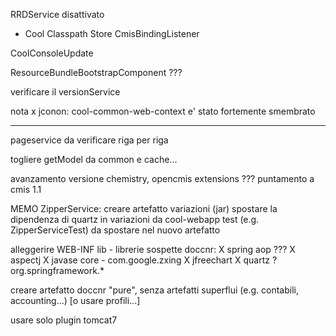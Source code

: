 RRDService disattivato
- Cool Classpath Store
CmisBindingListener

CoolConsoleUpdate

ResourceBundleBootstrapComponent ???

<bean id="jcononResourceController" class="it.cnr.cool.extensions.surf.mvc.CMISResourceController">

verificare il versionService

nota x jconon: cool-common-web-context e' stato fortemente smembrato

---

pageservice da verificare riga per riga

togliere getModel da common e cache...

avanzamento versione chemistry, opencmis extensions ???
puntamento a cmis 1.1

MEMO ZipperService:
  creare artefatto variazioni (jar)
  spostare la dipendenza di quartz in variazioni da cool-webapp
  test (e.g. ZipperServiceTest) da spostare nel nuovo artefatto

alleggerire WEB-INF lib - librerie sospette doccnr:
  X spring aop ???
  X aspectj
  X javase core - com.google.zxing
  X jfreechart
  X quartz ?
  org.springframework.*

creare artefatto doccnr "pure", senza artefatti superflui (e.g. contabili, accounting...) [o usare profili...]

usare solo plugin tomcat7
